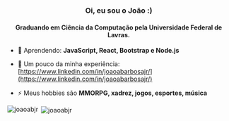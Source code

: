<h3 align="center">Oi, eu sou o João :)</h3>
<h4 align="center">Graduando em Ciência da Computação pela Universidade Federal de Lavras.</h4>

- 🌱 Aprendendo: **JavaScript, React, Bootstrap e Node.js**

- 📄 Um pouco da minha experiência: [https://www.linkedin.com/in/joaoabarbosajr/](https://www.linkedin.com/in/joaoabarbosajr/)

- ⚡ Meus hobbies são **MMORPG, xadrez, jogos, esportes, música**


<p align="left">
</p>


<p><img align="left" src="https://github-readme-stats.vercel.app/api/top-langs?username=joaoabjr&show_icons=true&locale=en&layout=compact" alt="joaoabjr" /></p>

<p>&nbsp;<img align="center" src="https://github-readme-stats.vercel.app/api?username=joaoabjr&show_icons=true&locale=en" alt="joaoabjr" /></p>


<!---
joaoabjr/joaoabjr is a ✨ special ✨ repository because its `README.md` (this file) appears on your GitHub profile.
You can click the Preview link to take a look at your changes.
--->
